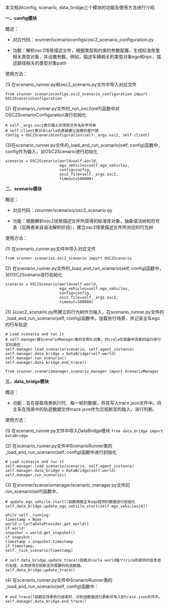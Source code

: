 本文档对config, scenario, data_bridge三个模块的功能及使用方法进行介绍

**一、config模块** 

概述：

- 对应代码：srunner/scenarioconfigs/osc2_scenario_configuration.py

- 功能：解析osc2场景描述文件，根据类型和约束的参数配置，生成标准库里相关类型对象，并设置参数。例如，描述车辆相关的类型对象ego和npc，描述路径相关的类型对象path

使用方法：

(1) 在scenario_runner.py和osc2_scenario.py文件中导入对应文件

```
from srunner.scenarioconfigs.osc2_scenario_configuration import OSC2ScenarioConfiguration
```

(2) 在scenario_runner.py文件的_run_osc2(self)函数中对OSC2ScenarioConfiguration进行初始化
```
# self._args.osc2表示输入的场景文件名称字符串
# self.client表示与carla仿真器建立连接的客户端
config = OSC2ScenarioConfiguration(self._args.osc2, self.client)
```

(3)在scenario_runner.py文件的_load_and_run_scenario(self, config)函数中，config作为输入，对OSC2Scenario进行初始化

```
scenario = OSC2Scenario(world=self.world,
                        ego_vehicles=self.ego_vehicles,
                        config=config,
                        osc2_file=self._args.osc2,
                        timeout=100000)
```
 **二、scenario模块** 

概述：

- 对应代码：/srunner/scenarios/osc2_scenario.py

- 功能：根据解析osc2场景描述文件所获得的标准库对象，抽象语法树和符号表（后两者来自语法解析阶段），建立osc2场景描述文件所对应的行为树

使用方法：

(1) 在scenario_runner.py文件中导入对应文件

```
from srunner.scenarios.osc2_scenario import OSC2Scenario
```


(2) 在scenario_runner.py文件的_load_and_run_scenario(self, config)函数中，对OSC2Scenario进行初始化

```
scenario = OSC2Scenario(world=self.world,
                        ego_vehicles=self.ego_vehicles,
                        config=config,
                        osc2_file=self._args.osc2,
                        timeout=100000)
```


(3) 以osc2_scenario.py所建立的行为树作为输入，在scenario_runner.py文件的_load_and_run_scenario(self, config)函数中，加载执行场景，并记录主车ego的行车轨迹

```
# Load scenario and run it
# self.manager是ScenarioManager类的实例化对象，对crala仿真器中场景的运行进行实时调控
self.manager.load_scenario(scenario, self.agent_instance)
self.manager.data_bridge = DataBridge(self.world)
self.manager.run_scenario()
self.manager.data_bridge.end_trace()
```
`from srunner.scenariomanager.scenario_manager import ScenarioManager`

**三、data_bridge模块**

概述：

- 功能：旨在提取场景执行时，每一帧的数据，将其写入trace.json文件中。将主车在场景中的轨迹数据文件trace.json作为交规断言的输入，进行判断。

使用方法：

(1) 在scenario_runner.py文件中导入DataBridge模块
`from data_bridge import DataBridge`

(2) 在scenario_runner.py文件中ScenarioRunner类的_load_and_run_scenario(self, config)函数中进行初始化

```
# Load scenario and run it
self.manager.load_scenario(scenario, self.agent_instance)
self.manager.data_bridge = DataBridge(self.world)
self.manager.run_scenario()
```

(3) 在srunner/scenariomanager/scenario_manager.py文件的run_scenario(self)函数中，

```
# update_ego_vehicle_start()函数根据主车ego提供的数据进行初始化
self.data_bridge.update_ego_vehicle_start(self.ego_vehicles[0])

while self._running:
timestamp = None
world = CarlaDataProvider.get_world()
if world:
snapshot = world.get_snapshot()
if snapshot:
timestamp = snapshot.timestamp
if timestamp:
self._tick_scenario(timestamp)

# self.data_bridge.update_trace()函数对carla world每个trick所提供的信息进行处理，从而获得交规断言所需要的轨迹数据。
self.data_bridge.update_trace()
```

(4) 在scenario_runner.py文件中ScenarioRunner类的_load_and_run_scenario(self, config)函数中：
```
# end_trace()函数在场景执行结束时，对轨迹数据进行更新并写入到trace.json文件中。
self.manager.data_bridge.end_trace()
```

